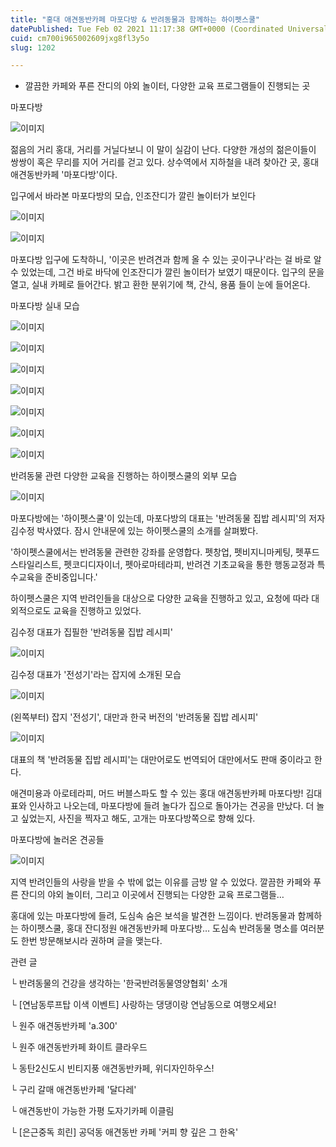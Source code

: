 ```yaml
---
title: "홍대 애견동반카페 마포다방 & 반려동물과 함께하는 하이펫스쿨"
datePublished: Tue Feb 02 2021 11:17:38 GMT+0000 (Coordinated Universal Time)
cuid: cm700i965002609jxg8fl3y5o
slug: 1202

---
```



- 깔끔한 카페와 푸른 잔디의 야외 놀이터, 다양한 교육 프로그램들이 진행되는 곳

마포다방

![이미지](https://cdn.hashnode.com/res/hashnode/image/upload/v1739249903124/36b19295-28f2-49f4-beda-330cc589fac9.jpeg)

젊음의 거리 홍대, 거리를 거닐다보니 이 말이 실감이 난다. 다양한 개성의 젊은이들이 쌍쌍이 혹은 무리를 지어 거리를 걷고 있다. 상수역에서 지하철을 내려 찾아간 곳, 홍대 애견동반카페 '마포다방'이다.

입구에서 바라본 마포다방의 모습, 인조잔디가 깔린 놀이터가 보인다

![이미지](https://cdn.hashnode.com/res/hashnode/image/upload/v1739249905530/22397f7c-d8d0-43ee-b582-bfc9f764d88b.jpeg)

![이미지](https://cdn.hashnode.com/res/hashnode/image/upload/v1739249907964/584c93df-2e6d-4925-93c2-541d78b944ca.jpeg)

마포다방 입구에 도착하니, '이곳은 반려견과 함께 올 수 있는 곳이구나'라는 걸 바로 알 수 있었는데, 그건 바로 바닥에 인조잔디가 깔린 놀이터가 보였기 때문이다. 입구의 문을 열고, 실내 카페로 들어간다. 밝고 환한 분위기에 책, 간식, 용품 들이 눈에 들어온다.

마포다방 실내 모습

![이미지](https://cdn.hashnode.com/res/hashnode/image/upload/v1739249910190/843590d2-38bd-4cea-858a-2e2ea31f79bc.jpeg)

![이미지](https://cdn.hashnode.com/res/hashnode/image/upload/v1739249912610/37637e97-a1a2-4fae-bb55-db44bddee8b8.jpeg)

![이미지](https://cdn.hashnode.com/res/hashnode/image/upload/v1739249915077/a6b3a6f8-1e3f-4b55-8967-d7cd6b48c337.jpeg)

![이미지](https://cdn.hashnode.com/res/hashnode/image/upload/v1739249917780/660d6810-252b-44fe-8725-5f864b20a2ad.jpeg)

![이미지](https://cdn.hashnode.com/res/hashnode/image/upload/v1739249920032/9cc67129-2c28-4b74-a71f-383f27bc1d07.jpeg)

![이미지](https://cdn.hashnode.com/res/hashnode/image/upload/v1739249922249/44065e44-847b-4e4f-bef6-cb256020a3b9.jpeg)

![이미지](https://cdn.hashnode.com/res/hashnode/image/upload/v1739249924398/e11a2939-8859-4b00-8c3f-9e0f0dc3b563.jpeg)

반려동물 관련 다양한 교육을 진행하는 하이펫스쿨의 외부 모습

![이미지](https://cdn.hashnode.com/res/hashnode/image/upload/v1739249927053/1e4d6d4e-bb0f-444b-aade-7f6eb7a1e31b.jpeg)

마포다방에는 '하이펫스쿨'이 있는데, 마포다방의 대표는 '반려동물 집밥 레시피'의 저자 김수정 박사였다. 잠시 안내문에 있는 하이펫스쿨의 소개를 살펴봤다.

'하이펫스쿨에서는 반려동물 관련한 강좌를 운영합다. 펫창업, 펫비지니마케팅, 펫푸드스타일리스트, 펫코디디자이너, 펫아로마테라피, 반려견 기초교육을 통한 행동교정과 특수교육을 준비중입니다.'

하이펫스쿨은 지역 반려인들을 대상으로 다양한 교육을 진행하고 있고, 요청에 따라 대외적으로도 교육을 진행하고 있었다.

김수정 대표가 집필한 '반려동물 집밥 레시피'

![이미지](https://cdn.hashnode.com/res/hashnode/image/upload/v1739249929072/744800b5-b4b1-478b-a756-9f39ff6dcfe6.jpeg)

김수정 대표가 '전성기'라는 잡지에 소개된 모습

![이미지](https://cdn.hashnode.com/res/hashnode/image/upload/v1739249931980/3dca05fc-212b-438e-b720-f244f9f05590.jpeg)

(왼쪽부터) 잡지 '전성기', 대만과 한국 버전의 '반려동물 집밥 레시피'

![이미지](https://cdn.hashnode.com/res/hashnode/image/upload/v1739249934044/af429703-8a13-4624-befc-ba44b38d5d03.jpeg)

대표의 책 '반려동물 집밥 레시피'는 대만어로도 번역되어 대만에서도 판매 중이라고 한다.

애견미용과 아로테라피, 머드 버블스파도 할 수 있는 홍대 애견동반카페 마포다방! 김대표와 인사하고 나오는데, 마포다방에 들려 놀다가 집으로 돌아가는 견공을 만났다. 더 놀고 싶었는지, 사진을 찍자고 해도, 고개는 마포다방쪽으로 향해 있다.

마포다방에 놀러온 견공들

![이미지](https://cdn.hashnode.com/res/hashnode/image/upload/v1739249936231/99b15012-cf5d-4062-9595-9d982c326ac5.jpeg)

지역 반려인들의 사랑을 받을 수 밖에 없는 이유를 금방 알 수 있었다. 깔끔한 카페와 푸른 잔디의 야외 놀이터, 그리고 이곳에서 진행되는 다양한 교육 프로그램들…

홍대에 있는 마포다방에 들려, 도심속 숨은 보석을 발견한 느낌이다. 반려동물과 함께하는 하이펫스쿨, 홍대 잔디정원 애견동반카페 마포다방… 도심속 반려동물 명소를 여러분도 한번 방문해보시라 권하며 글을 맺는다.

관련 글

└ 반려동물의 건강을 생각하는 '한국반려동물영양협회' 소개

└ [연남동루프탑 이색 이벤트] 사랑하는 댕댕이랑 연남동으로 여행오세요!

└ 원주 애견동반카페 'a.300'

└ 원주 애견동반카페 화이트 클라우드

└ 동탄2신도시 빈티지풍 애견동반카페, 위디자인하우스!

└ 구리 갈매 애견동반카페 '달다레'

└ 애견동반이 가능한 가평 도자기카페 이클림

└ [은근중독 희린] 공덕동 애견동반 카페 '커피 향 깊은 그 한옥'